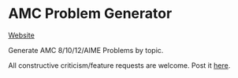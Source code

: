 # AMC Problem Generator

[Website](https://cutt.ly/amcapp)

Generate AMC 8/10/12/AIME Problems by topic.

All constructive criticism/feature requests are welcome. Post it [here](https://github.com/cbracketdash/AMCapp/issues).
